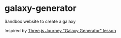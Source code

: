 # galaxy-generator
Sandbox website to create a galaxy

Inspired by [Three.js Journey "Galaxy Generator" lesson](https://threejs-journey.com/lessons/galaxy-generator)
